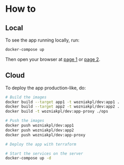 # How to

## Local

To see the app running locally, run:

```sh
docker-compose up
```

Then open your browser at [page 1](http://localhost:9001) or [page 2](http://localhost:9002).

## Cloud

To deploy the app production-like, do:

```sh
# Build the images
docker build --target app1 -t wozniakpl/dev:app1 .
docker build --target app2 -t wozniakpl/dev:app2 .
docker build -t wozniakpl/dev:app-proxy ./ops

# Push the images
docker push wozniakpl/dev:app1
docker push wozniakpl/dev:app2
docker push wozniakpl/dev:app-proxy

# Deploy the app with terraform

# Start the services on the server
docker-compose up -d
```

